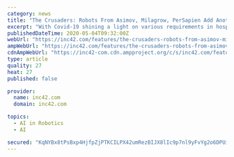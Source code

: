 ```yaml
---
category: news
title: "The Crusaders: Robots From Asimov, Milagrow, PerSapien Add Another Dimension To Covid-19 Fight"
excerpt: "With Covid-19 shining a light on various requirements in hospitals and quarantine centres, robots have come to replace human cleaners as well."
publishedDateTime: 2020-05-04T09:32:00Z
webUrl: "https://inc42.com/features/the-crusaders-robots-from-asimov-milagrow-persapien-add-another-dimension-to-covid-19-fight/"
ampWebUrl: "https://inc42.com/features/the-crusaders-robots-from-asimov-milagrow-persapien-add-another-dimension-to-covid-19-fight/amp/"
cdnAmpWebUrl: "https://inc42-com.cdn.ampproject.org/c/s/inc42.com/features/the-crusaders-robots-from-asimov-milagrow-persapien-add-another-dimension-to-covid-19-fight/amp/"
type: article
quality: 27
heat: 27
published: false

provider:
  name: inc42.com
  domain: inc42.com

topics:
  - AI in Robotics
  - AI

secured: "KqNYBx8tPsBxp4HjfpZjPTKCILPX42umRezBIJX8lIc9p7nl9yFvYg2o6DPUiAN2fn+7jDN1R8jzlIggOVxgkgAL+sHzw3pQKCsifCO/BcFDKpaJ72801dqpLMnkMHti0tH/T1a0v7x6mGoCxHl+hsdVv5/fA9+Caj6fxJHqzL2+ul4HyyJ9qPxjGYZyHHB/0nzbDwGYPLPkV/xcPYRnzemj3cI+hFvw+cvNJ5fN3D26qSc8hm42PkZZAi/LDYCuQTnrWOjy9ZkTWrq2tRm2kLMI+hFnifTOl36+ouJVDXzCFix331n/0lIAIosAGMNcq2csVkddCgeoE9MWfIvq/hZjigTlcWdNNTWWbuMM/Dvanju+O9ugVKH3S36XDPVxn4brUtvM9VB62h+D8IsOQNtgMgjR7Ifx0124M3l8sqcbVcigMgIq/J92NxbynCVm0vyNmBveFGNXz0j/6Hm5KzGnEQ5KO9uNTmG1lKnCS2I=;keEkYxS7MlD8pNckZqR3eQ=="
---
```


